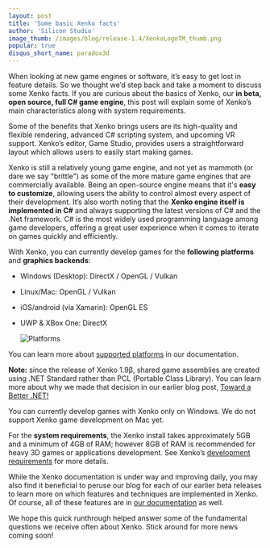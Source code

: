 ```yaml
---
layout: post
title: 'Some basic Xenko facts'
author: 'Silicon Studio'
image_thumb: /images/blog/release-1.4/XenkoLogoTM_thumb.png
popular: true
disqus_short_name: paradox3d
---
```


When looking at new game engines or software, it’s easy to get lost in feature details. So we thought we’d step back and take a moment to discuss some Xenko facts. If you are curious about the basics of Xenko, our **in beta, open source, full C# game engine**, this post will explain some of Xenko’s main characteristics along with system requirements.
 
Some of the benefits that Xenko brings users are its high-quality and flexible rendering, advanced C# scripting system, and upcoming VR support. Xenko’s editor, Game Studio, provides users a straightforward layout which allows users to easily start making games. 

Xenko is still a relatively young game engine, and not yet as mammoth (or dare we say "brittle") as some of the more mature game engines that are commercially available. Being an open-source engine means that it's **easy to customize**, allowing users the ability to control almost every aspect of their development. It’s also worth noting that the **Xenko engine itself is implemented in C#** and  always supporting the latest versions of C# and the .Net framework. C# is the most widely used programming language among game developers, offering a great user experience when it comes to iterate on games quickly and efficiently. 
 
With Xenko, you can currently develop games for the **following platforms** and **graphics backends**:

* Windows (Desktop): DirectX / OpenGL / Vulkan
* Linux/Mac: OpenGL / Vulkan
* iOS/android (via Xamarin): OpenGL ES
* UWP & XBox One: DirectX

  ![Platforms](../../images/blog/2017-02-03-some-basic-xenko-facts/platforms.png)

You can learn more about [supported platforms](http://doc.stride3d.net/latest/manual/platforms/index.html)  in our documentation.

**Note:** since the release of Xenko 1.9β, shared game assemblies are created using .NET Standard rather than PCL (Portable Class Library). You can learn more about why we made that decision in our earlier blog post, [Toward a Better .NET!](http://stride3d.net/blog/toward-a-better-dotnet/)

You can currently develop games with Xenko only on Windows. We do not support Xenko game development on Mac yet. 

For the **system requirements**, the Xenko install takes approximately 5GB and a minimum of 4GB of RAM; however 8GB of RAM is recommended for heavy 3D games or applications development. See Xenko’s [development requirements](http://doc.stride3d.net/latest/manual/requirements/index.html) for more details.

While the Xenko documentation is under way and improving daily, you may also find it beneficial to peruse our blog for each of our earlier beta releases to learn more on which features and techniques are implemented in Xenko. Of course, all of these features are in [our documentation](http://doc.stride3d.net/latest/) as well. 

We hope this quick runthrough helped answer some of the fundamental questions we receive often about Xenko. Stick around for more news coming soon!
